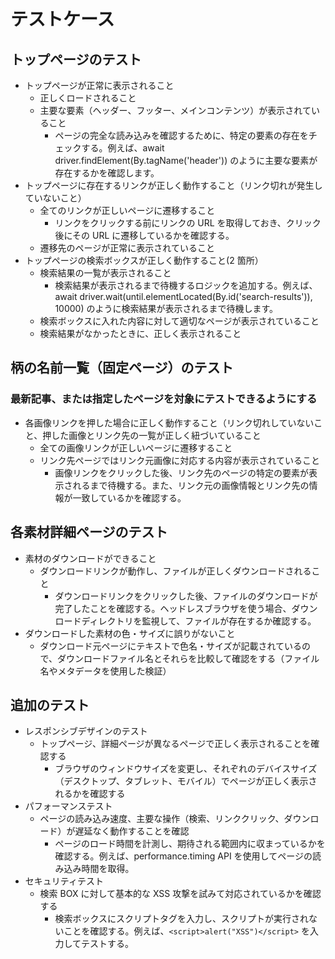 # テストケース

## トップページのテスト

- トップページが正常に表示されること
  - 正しくロードされること
  - 主要な要素（ヘッダー、フッター、メインコンテンツ）が表示されていること
    - ページの完全な読み込みを確認するために、特定の要素の存在をチェックする。例えば、await driver.findElement(By.tagName('header')) のように主要な要素が存在するかを確認します。
- トップページに存在するリンクが正しく動作すること（リンク切れが発生していないこと）
  - 全てのリンクが正しいページに遷移すること
    - リンクをクリックする前にリンクの URL を取得しておき、クリック後にその URL に遷移しているかを確認する。
  - 遷移先のページが正常に表示されていること
- トップページの検索ボックスが正しく動作すること(2 箇所）
  - 検索結果の一覧が表示されること
    - 検索結果が表示されるまで待機するロジックを追加する。例えば、await driver.wait(until.elementLocated(By.id('search-results')), 10000) のように検索結果が表示されるまで待機します。
  - 検索ボックスに入れた内容に対して適切なページが表示されていること
  - 検索結果がなかったときに、正しく表示されること

## 柄の名前一覧（固定ページ）のテスト

### 最新記事、または指定したページを対象にテストできるようにする

- 各画像リンクを押した場合に正しく動作すること（リンク切れしていないこと、押した画像とリンク先の一覧が正しく紐づいていること
  - 全ての画像リンクが正しいページに遷移すること
  - リンク先ページではリンク元画像に対応する内容が表示されていること
    - 画像リンクをクリックした後、リンク先のページの特定の要素が表示されるまで待機する。また、リンク元の画像情報とリンク先の情報が一致しているかを確認する。

## 各素材詳細ページのテスト

- 素材のダウンロードができること
  - ダウンロードリンクが動作し、ファイルが正しくダウンロードされること
    - ダウンロードリンクをクリックした後、ファイルのダウンロードが完了したことを確認する。ヘッドレスブラウザを使う場合、ダウンロードディレクトリを監視して、ファイルが存在するか確認する。
- ダウンロードした素材の色・サイズに誤りがないこと
  - ダウンロード元ページにテキストで色名・サイズが記載されているので、ダウンロードファイル名とそれらを比較して確認をする（ファイル名やメタデータを使用した検証）

## 追加のテスト

- レスポンシブデザインのテスト
  - トップページ、詳細ページが異なるページで正しく表示されることを確認する
    - ブラウザのウィンドウサイズを変更し、それぞれのデバイスサイズ（デスクトップ、タブレット、モバイル）でページが正しく表示されるかを確認する
- パフォーマンステスト
  - ページの読み込み速度、主要な操作（検索、リンククリック、ダウンロード）が遅延なく動作することを確認
    - ページのロード時間を計測し、期待される範囲内に収まっているかを確認する。例えば、performance.timing API を使用してページの読み込み時間を取得。
- セキュリティテスト
  - 検索 BOX に対して基本的な XSS 攻撃を試みて対応されているかを確認する
    - 検索ボックスにスクリプトタグを入力し、スクリプトが実行されないことを確認する。例えば、`<script>alert("XSS")</script>` を入力してテストする。
